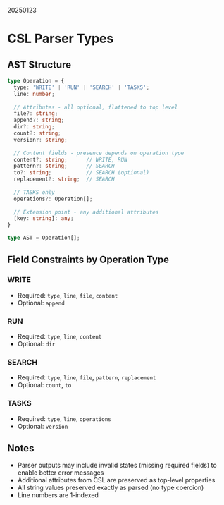 20250123

# CSL Parser Types

## AST Structure

```typescript
type Operation = {
  type: 'WRITE' | 'RUN' | 'SEARCH' | 'TASKS';
  line: number;
  
  // Attributes - all optional, flattened to top level
  file?: string;
  append?: string;
  dir?: string;
  count?: string;
  version?: string;
  
  // Content fields - presence depends on operation type
  content?: string;      // WRITE, RUN
  pattern?: string;      // SEARCH
  to?: string;           // SEARCH (optional)
  replacement?: string;  // SEARCH
  
  // TASKS only
  operations?: Operation[];
  
  // Extension point - any additional attributes
  [key: string]: any;
}

type AST = Operation[];
```

## Field Constraints by Operation Type

### WRITE
- Required: `type`, `line`, `file`, `content`
- Optional: `append`

### RUN  
- Required: `type`, `line`, `content`
- Optional: `dir`

### SEARCH
- Required: `type`, `line`, `file`, `pattern`, `replacement`
- Optional: `count`, `to`

### TASKS
- Required: `type`, `line`, `operations`
- Optional: `version`

## Notes

- Parser outputs may include invalid states (missing required fields) to enable better error messages
- Additional attributes from CSL are preserved as top-level properties
- All string values preserved exactly as parsed (no type coercion)
- Line numbers are 1-indexed